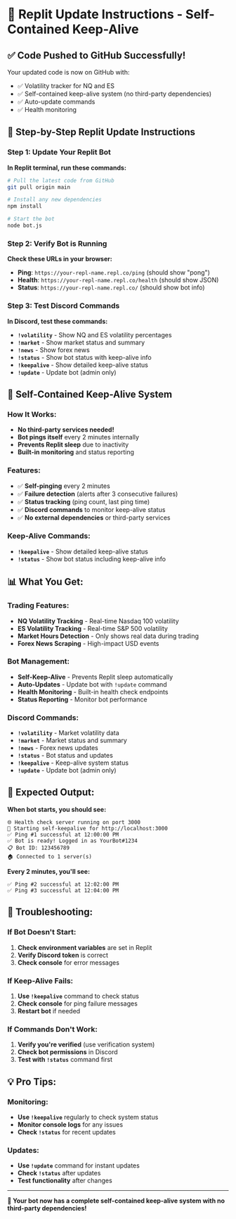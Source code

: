 # 🔄 Replit Update Instructions - Self-Contained Keep-Alive

## ✅ **Code Pushed to GitHub Successfully!**

Your updated code is now on GitHub with:
- ✅ Volatility tracker for NQ and ES
- ✅ Self-contained keep-alive system (no third-party dependencies)
- ✅ Auto-update commands
- ✅ Health monitoring

## 🚀 **Step-by-Step Replit Update Instructions**

### **Step 1: Update Your Replit Bot**

**In Replit terminal, run these commands:**

```bash
# Pull the latest code from GitHub
git pull origin main

# Install any new dependencies
npm install

# Start the bot
node bot.js
```

### **Step 2: Verify Bot is Running**

**Check these URLs in your browser:**
- **Ping**: `https://your-repl-name.repl.co/ping` (should show "pong")
- **Health**: `https://your-repl-name.repl.co/health` (should show JSON)
- **Status**: `https://your-repl-name.repl.co/` (should show bot info)

### **Step 3: Test Discord Commands**

**In Discord, test these commands:**
- **`!volatility`** - Show NQ and ES volatility percentages
- **`!market`** - Show market status and summary
- **`!news`** - Show forex news
- **`!status`** - Show bot status with keep-alive info
- **`!keepalive`** - Show detailed keep-alive status
- **`!update`** - Update bot (admin only)

## 🔄 **Self-Contained Keep-Alive System**

### **How It Works:**
- **No third-party services needed!**
- **Bot pings itself** every 2 minutes internally
- **Prevents Replit sleep** due to inactivity
- **Built-in monitoring** and status reporting

### **Features:**
- ✅ **Self-pinging** every 2 minutes
- ✅ **Failure detection** (alerts after 3 consecutive failures)
- ✅ **Status tracking** (ping count, last ping time)
- ✅ **Discord commands** to monitor keep-alive status
- ✅ **No external dependencies** or third-party services

### **Keep-Alive Commands:**
- **`!keepalive`** - Show detailed keep-alive status
- **`!status`** - Show bot status including keep-alive info

## 📊 **What You Get:**

### **Trading Features:**
- **NQ Volatility Tracking** - Real-time Nasdaq 100 volatility
- **ES Volatility Tracking** - Real-time S&P 500 volatility
- **Market Hours Detection** - Only shows real data during trading
- **Forex News Scraping** - High-impact USD events

### **Bot Management:**
- **Self-Keep-Alive** - Prevents Replit sleep automatically
- **Auto-Updates** - Update bot with `!update` command
- **Health Monitoring** - Built-in health check endpoints
- **Status Reporting** - Monitor bot performance

### **Discord Commands:**
- **`!volatility`** - Market volatility data
- **`!market`** - Market status and summary
- **`!news`** - Forex news updates
- **`!status`** - Bot status and updates
- **`!keepalive`** - Keep-alive system status
- **`!update`** - Update bot (admin only)

## 🎯 **Expected Output:**

**When bot starts, you should see:**
```
🌐 Health check server running on port 3000
🚀 Starting self-keepalive for http://localhost:3000
✅ Ping #1 successful at 12:00:00 PM
✅ Bot is ready! Logged in as YourBot#1234
📋 Bot ID: 123456789
🏠 Connected to 1 server(s)
```

**Every 2 minutes, you'll see:**
```
✅ Ping #2 successful at 12:02:00 PM
✅ Ping #3 successful at 12:04:00 PM
```

## 🚨 **Troubleshooting:**

### **If Bot Doesn't Start:**
1. **Check environment variables** are set in Replit
2. **Verify Discord token** is correct
3. **Check console** for error messages

### **If Keep-Alive Fails:**
1. **Use `!keepalive`** command to check status
2. **Check console** for ping failure messages
3. **Restart bot** if needed

### **If Commands Don't Work:**
1. **Verify you're verified** (use verification system)
2. **Check bot permissions** in Discord
3. **Test with `!status`** command first

## 💡 **Pro Tips:**

### **Monitoring:**
- **Use `!keepalive`** regularly to check system status
- **Monitor console logs** for any issues
- **Check `!status`** for recent updates

### **Updates:**
- **Use `!update`** command for instant updates
- **Check `!status`** after updates
- **Test functionality** after changes

---

**🎉 Your bot now has a complete self-contained keep-alive system with no third-party dependencies!**
